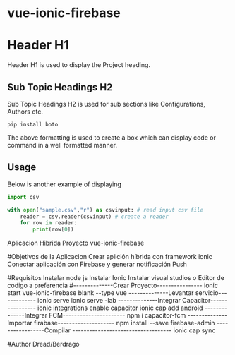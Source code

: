 # vue-ionic-firebase
# Header H1
Header H1 is used to display the Project heading. 

## Sub Topic Headings H2
Sub Topic Headings H2 is used for sub sections like Configurations, Authors etc.

````
pip install boto
````

The above formatting is used to create a box which can display code or command in a well formatted manner.


## Usage

Below is another example of displaying
````python
import csv

with open("sample.csv","r") as csvinput: # read input csv file
    reader = csv.reader(csvinput) # create a reader
    for row in reader:
        print(row[0])
````

Aplicacion Hibrida
Proyecto vue-ionic-firebase

#Objetivos de la Aplicacion
Crear aplición híbrida con framework ionic
Conectar aplicación con Firebase y generar notificación Push

#Requisitos 
Instalar node js
Instalar Ionic 
Instalar visual studios o Editor de codigo a preferencia 
#--------------Crear Proyecto----------------
ionic start vue-ionic-firebase  blank --type vue
--------------Levantar servicio-------------
ionic serve 
ionic serve -lab
--------------Integrar Capacitor----------------
ionic integrations enable capacitor 
ionic cap add android
--------------Integrar FCM----------------------
npm i capacitor-fcm
--------------Importar firabase--------------------
npm install --save firebase-admin
-----------------Compilar -----------------------------------
ionic cap sync

#Author
Dread/Berdrago




